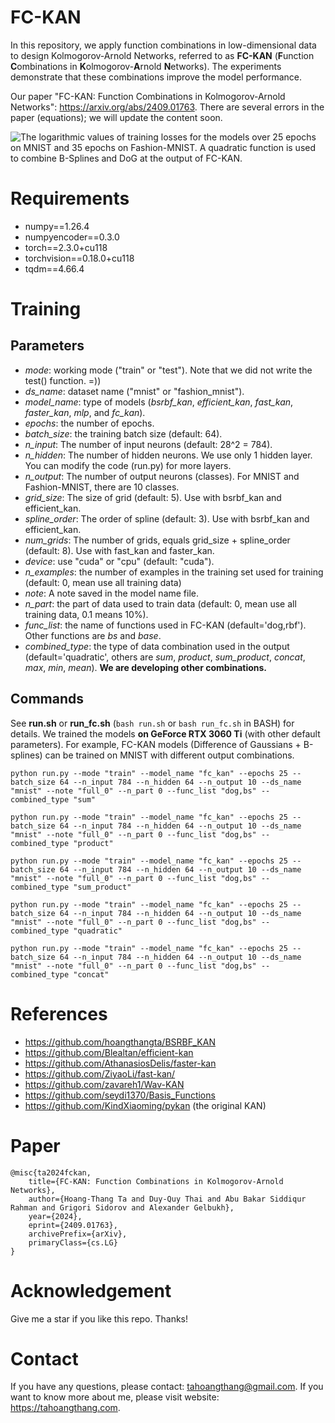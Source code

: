 
# FC-KAN
In this repository, we apply function combinations in low-dimensional data to design Kolmogorov-Arnold Networks, referred to as **FC-KAN** (**F**unction **C**ombinations in **K**olmogorov-**A**rnold **N**etworks). The experiments demonstrate that these combinations improve the model performance.

Our paper "FC-KAN: Function Combinations in Kolmogorov-Arnold Networks": https://arxiv.org/abs/2409.01763. There are several errors in the paper (equations); we will update the content soon.

![The logarithmic values of training losses for the models over 25 epochs on MNIST and 35 epochs on
Fashion-MNIST. A quadratic function is used to combine B-Splines and DoG at the output of FC-KAN.](https://github.com/hoangthangta/FC_KAN/blob/main/train_losses.png)


# Requirements 
* numpy==1.26.4
* numpyencoder==0.3.0
* torch==2.3.0+cu118
* torchvision==0.18.0+cu118
* tqdm==4.66.4

# Training

## Parameters
* *mode*: working mode ("train" or "test"). Note that we did not write the test() function. =))
* *ds_name*: dataset name ("mnist" or "fashion_mnist").
* *model_name*: type of models (*bsrbf_kan*, *efficient_kan*, *fast_kan*, *faster_kan*, *mlp*, and *fc_kan*).
* *epochs*: the number of epochs.
* *batch_size*: the training batch size (default: 64).
* *n_input*: The number of input neurons (default: 28^2 = 784).
* *n_hidden*: The number of hidden neurons. We use only 1 hidden layer. You can modify the code (run.py) for more layers.
* *n_output*: The number of output neurons (classes). For MNIST and Fashion-MNIST, there are 10 classes.
* *grid_size*: The size of grid (default: 5). Use with bsrbf_kan and efficient_kan.
* *spline_order*: The order of spline (default: 3). Use with bsrbf_kan and efficient_kan.
* *num_grids*: The number of grids, equals grid_size + spline_order (default: 8). Use with fast_kan and faster_kan.
* *device*: use "cuda" or "cpu" (default: "cuda").
* *n_examples*: the number of examples in the training set used for training (default: 0, mean use all training data)
* *note*: A note saved in the model name file.
* *n_part*: the part of data used to train data (default: 0, mean use all training data, 0.1 means 10%).
* *func_list*: the name of functions used in FC-KAN (default='dog,rbf'). Other functions are *bs* and *base*.
* *combined_type*: the type of data combination used in the output (default='quadratic', others are *sum*, *product*, *sum_product*, *concat*, *max*, *min*, *mean*). **We are developing other combinations.**
  
## Commands
See **run.sh** or **run_fc.sh** (```bash run.sh``` or ```bash run_fc.sh``` in BASH) for details.  We trained the models **on GeForce RTX 3060 Ti** (with other default parameters). For example, FC-KAN models (Difference of Gaussians + B-splines) can be trained on MNIST with different output combinations.

```python run.py --mode "train" --model_name "fc_kan" --epochs 25 --batch_size 64 --n_input 784 --n_hidden 64 --n_output 10 --ds_name "mnist" --note "full_0" --n_part 0 --func_list "dog,bs" --combined_type "sum"```

```python run.py --mode "train" --model_name "fc_kan" --epochs 25 --batch_size 64 --n_input 784 --n_hidden 64 --n_output 10 --ds_name "mnist" --note "full_0" --n_part 0 --func_list "dog,bs" --combined_type "product"```

```python run.py --mode "train" --model_name "fc_kan" --epochs 25 --batch_size 64 --n_input 784 --n_hidden 64 --n_output 10 --ds_name "mnist" --note "full_0" --n_part 0 --func_list "dog,bs" --combined_type "sum_product"```

```python run.py --mode "train" --model_name "fc_kan" --epochs 25 --batch_size 64 --n_input 784 --n_hidden 64 --n_output 10 --ds_name "mnist" --note "full_0" --n_part 0 --func_list "dog,bs" --combined_type "quadratic"```

```python run.py --mode "train" --model_name "fc_kan" --epochs 25 --batch_size 64 --n_input 784 --n_hidden 64 --n_output 10 --ds_name "mnist" --note "full_0" --n_part 0 --func_list "dog,bs" --combined_type "concat"```

# References
* https://github.com/hoangthangta/BSRBF_KAN
* https://github.com/Blealtan/efficient-kan
* https://github.com/AthanasiosDelis/faster-kan
* https://github.com/ZiyaoLi/fast-kan/
* https://github.com/zavareh1/Wav-KAN
* https://github.com/seydi1370/Basis_Functions
* https://github.com/KindXiaoming/pykan (the original KAN)

# Paper
```
@misc{ta2024fckan,
    title={FC-KAN: Function Combinations in Kolmogorov-Arnold Networks},
    author={Hoang-Thang Ta and Duy-Quy Thai and Abu Bakar Siddiqur Rahman and Grigori Sidorov and Alexander Gelbukh},
    year={2024},
    eprint={2409.01763},
    archivePrefix={arXiv},
    primaryClass={cs.LG}
}
```

# Acknowledgement 
Give me a star if you like this repo. Thanks!

# Contact
If you have any questions, please contact: tahoangthang@gmail.com. If you want to know more about me, please visit website: https://tahoangthang.com.
  
